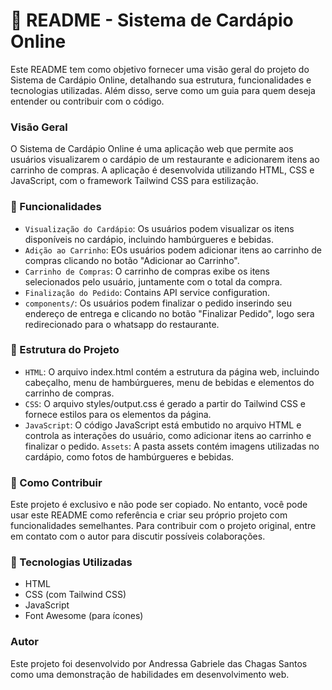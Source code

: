 # 🚀 README - Sistema de Cardápio Online

Este README tem como objetivo fornecer uma visão geral do projeto do Sistema de Cardápio Online, detalhando sua estrutura, funcionalidades e tecnologias utilizadas. Além disso, serve como um guia para quem deseja entender ou contribuir com o código.

### Visão Geral

O Sistema de Cardápio Online é uma aplicação web que permite aos usuários visualizarem o cardápio de um restaurante e adicionarem itens ao carrinho de compras. A aplicação é desenvolvida utilizando HTML, CSS e JavaScript, com o framework Tailwind CSS para estilização.

### 📁 Funcionalidades

- `Visualização do Cardápio`: Os usuários podem visualizar os itens disponíveis no cardápio, incluindo hambúrgueres e bebidas.
- `Adição ao Carrinho`: EOs usuários podem adicionar itens ao carrinho de compras clicando no botão "Adicionar ao Carrinho".
- `Carrinho de Compras`: O carrinho de compras exibe os itens selecionados pelo usuário, juntamente com o total da compra.
- `Finalização do Pedido`: Contains API service configuration.
- `components/`: Os usuários podem finalizar o pedido inserindo seu endereço de entrega e clicando no botão "Finalizar Pedido", logo sera redirecionado para o whatsapp do restaurante.

### 🚀 Estrutura do Projeto

- `HTML`: O arquivo index.html contém a estrutura da página web, incluindo cabeçalho, menu de hambúrgueres, menu de bebidas e elementos do carrinho de compras.
- `CSS`: O arquivo styles/output.css é gerado a partir do Tailwind CSS e fornece estilos para os elementos da página.
- `JavaScript`: O código JavaScript está embutido no arquivo HTML e controla as interações do usuário, como adicionar itens ao carrinho e finalizar o pedido.
`Assets`: A pasta assets contém imagens utilizadas no cardápio, como fotos de hambúrgueres e bebidas.


### 🤝 Como Contribuir

Este projeto é exclusivo e não pode ser copiado. No entanto, você pode usar este README como referência e criar seu próprio projeto com funcionalidades semelhantes. Para contribuir com o projeto original, entre em contato com o autor para discutir possíveis colaborações.


### 📄 Tecnologias Utilizadas

- HTML
- CSS (com Tailwind CSS)
- JavaScript
- Font Awesome (para ícones)


### Autor

Este projeto foi desenvolvido por Andressa Gabriele das Chagas Santos como uma demonstração de habilidades em desenvolvimento web.
